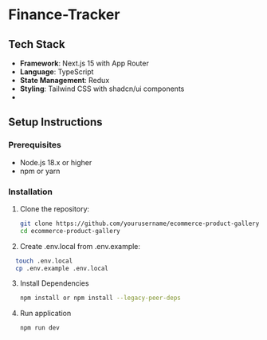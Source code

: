 # Finance-Tracker

## Tech Stack

- **Framework**: Next.js 15 with App Router
- **Language**: TypeScript
- **State Management**: Redux
- **Styling**: Tailwind CSS with shadcn/ui components
-



## Setup Instructions

### Prerequisites
- Node.js 18.x or higher
- npm or yarn

### Installation

1. Clone the repository:
   ```bash
   git clone https://github.com/yourusername/ecommerce-product-gallery.git
   cd ecommerce-product-gallery

2. Create .env.local from .env.example:

```bash
  touch .env.local
  cp .env.example .env.local


   ```
3. Install Dependencies 
   ```bash
   npm install or npm install --legacy-peer-deps
   ``` 

4. Run application 
   ```bash
   npm run dev
   ```
